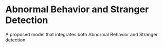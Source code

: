 # Abnormal Behavior and Stranger Detection
 A proposed model that integrates both Abnormal Behavior and Stranger detection
